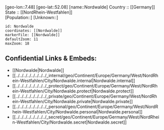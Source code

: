 ﻿---
location: [52.08,7.48] 
mapzoom: [7,12] 
mapmarker: city 
type: City
tags:
- geo/City


SpocWebEntityId: 32952
isDeleted: false
confidential: public

---
[geo-lon::7.48] 
[geo-lat::52.08] 
[name::Nordwalde] 
Country :: [[Germany]]  
State :: [[NordRhein-Westfahlen]]  
[Population::] 
[Unknown::] 


```leaflet
id: Nordwalde
coordinates: [[Nordwalde]] 
markerFile: [[Nordwalde]] 
defaultZoom: 11 
maxZoom: 18
```


## Confidential Links & Embeds: 
- [[Nordwalde|Nordwalde]]  
- [[../../../../../../../../_internal/geo/Continent/Europe/Germany/West/NordRhein-Westfahlen/City/Nordwalde.internal|Nordwalde.internal]] 
- [[../../../../../../../../_protect/geo/Continent/Europe/Germany/West/NordRhein-Westfahlen/City/Nordwalde.protect|Nordwalde.protect]] 
- [[../../../../../../../../_private/geo/Continent/Europe/Germany/West/NordRhein-Westfahlen/City/Nordwalde.private|Nordwalde.private]] 
- [[../../../../../../../../_personal/geo/Continent/Europe/Germany/West/NordRhein-Westfahlen/City/Nordwalde.personal|Nordwalde.personal]] 
- [[../../../../../../../../_secret/geo/Continent/Europe/Germany/West/NordRhein-Westfahlen/City/Nordwalde.secret|Nordwalde.secret]] 
